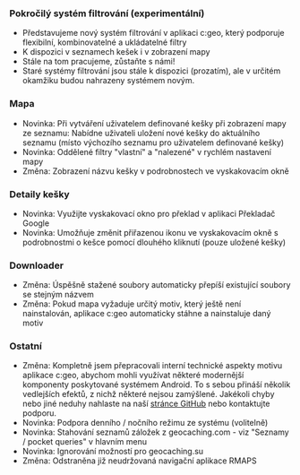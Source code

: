 ### Pokročilý systém filtrování (experimentální)
- Představujeme nový systém filtrování v aplikaci c:geo, který podporuje flexibilní, kombinovatelné a ukládatelné filtry
- K dispozici v seznamech kešek i v zobrazení mapy
- Stále na tom pracujeme, zůstaňte s námi!
- Staré systémy filtrování jsou stále k dispozici (prozatím), ale v určitém okamžiku budou nahrazeny systémem novým.

### Mapa
- Novinka: Při vytváření uživatelem definované kešky při zobrazení mapy ze seznamu: Nabídne uživateli uložení nové kešky do aktuálního seznamu (místo výchozího seznamu pro uživatelem definované kešky)
- Novinka: Oddělené filtry "vlastní" a "nalezené" v rychlém nastavení mapy
- Změna: Zobrazení názvu kešky v podrobnostech ve vyskakovacím okně

### Detaily kešky
- Novinka: Využijte vyskakovací okno pro překlad v aplikaci Překladač Google
- Novinka: Umožňuje změnit přiřazenou ikonu ve vyskakovacím okně s podrobnostmi o kešce pomocí dlouhého kliknutí (pouze uložené kešky)

### Downloader
- Změna: Úspěšně stažené soubory automaticky přepíší existující soubory se stejným názvem
- Změna: Pokud mapa vyžaduje určitý motiv, který ještě není nainstalován, aplikace c:geo automaticky stáhne a nainstaluje daný motiv

### Ostatní
- Změna: Kompletně jsem přepracovali interní technické aspekty motivu aplikace c:geo, abychom mohli využívat některé modernější komponenty poskytované systémem Android. To s sebou přináší několik vedlejších efektů, z nichž některé nejsou zamýšlené. Jakékoli chyby nebo jiné neduhy nahlaste na naší [stránce GitHub](https://www.github.com/cgeo/cgeo/issues) nebo kontaktujte podporu.
- Novinka: Podpora denního / nočního režimu ze systému (volitelně)
- Novinka: Stahování seznamů záložek z geocaching.com - viz "Seznamy / pocket queries" v hlavním menu
- Novinka: Ignorování možností pro geocaching.su
- Změna: Odstraněna již neudržovaná navigační aplikace RMAPS
